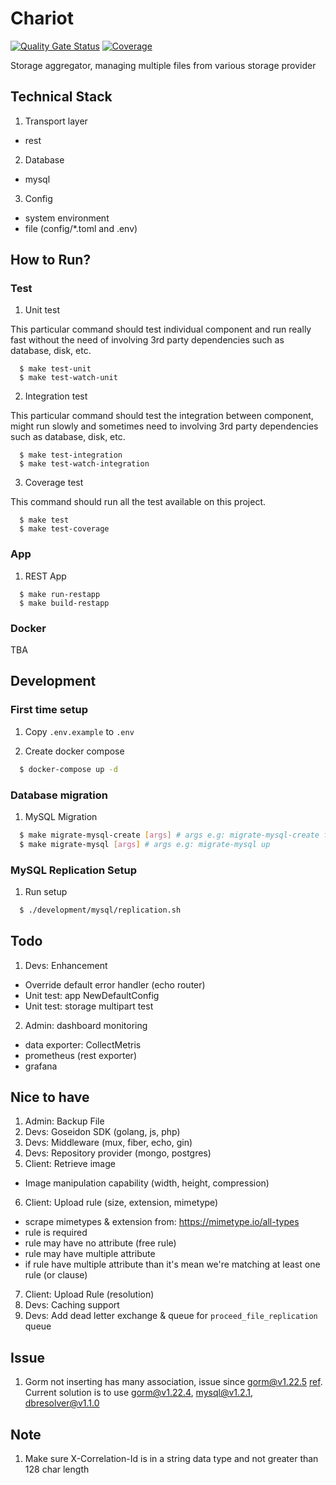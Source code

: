 # Chariot

[![Quality Gate Status](https://sonarcloud.io/api/project_badges/measure?project=go-seidon_chariot&metric=alert_status)](https://sonarcloud.io/summary/new_code?id=go-seidon_chariot)
[![Coverage](https://sonarcloud.io/api/project_badges/measure?project=go-seidon_chariot&metric=coverage)](https://sonarcloud.io/summary/new_code?id=go-seidon_chariot)

Storage aggregator, managing multiple files from various storage provider

## Technical Stack
1. Transport layer
- rest
2. Database
- mysql
3. Config
- system environment
- file (config/*.toml and .env)

## How to Run?
### Test
1. Unit test

This particular command should test individual component and run really fast without the need of involving 3rd party dependencies such as database, disk, etc.

```
  $ make test-unit
  $ make test-watch-unit
```

2. Integration test

This particular command should test the integration between component, might run slowly and sometimes need to involving 3rd party dependencies such as database, disk, etc.

```
  $ make test-integration
  $ make test-watch-integration
```

3. Coverage test

This command should run all the test available on this project.

```
  $ make test
  $ make test-coverage
```

### App
1. REST App

```
  $ make run-restapp
  $ make build-restapp
```

### Docker
TBA

## Development
### First time setup
1. Copy `.env.example` to `.env`

2. Create docker compose
```bash
  $ docker-compose up -d
```

### Database migration
1. MySQL Migration
```bash
  $ make migrate-mysql-create [args] # args e.g: migrate-mysql-create file-table
  $ make migrate-mysql [args] # args e.g: migrate-mysql up
```

### MySQL Replication Setup
1. Run setup
```bash
  $ ./development/mysql/replication.sh
```

## Todo
1. Devs: Enhancement
- Override default error handler (echo router)
- Unit test: app NewDefaultConfig
- Unit test: storage multipart test
2. Admin: dashboard monitoring
- data exporter: CollectMetris
- prometheus (rest exporter)
- grafana

## Nice to have
1. Admin: Backup File
2. Devs: Goseidon SDK (golang, js, php)
3. Devs: Middleware (mux, fiber, echo, gin)
4. Devs: Repository provider (mongo, postgres)
5. Client: Retrieve image
- Image manipulation capability (width, height, compression)
6. Client: Upload rule (size, extension, mimetype)
- scrape mimetypes & extension from: https://mimetype.io/all-types
- rule is required
- rule may have no attribute (free rule)
- rule may have multiple attribute
- if rule have multiple attribute than it's mean we're matching at least one rule (or clause)
7. Client: Upload Rule (resolution)
8. Devs: Caching support
9. Devs: Add dead letter exchange & queue for `proceed_file_replication` queue

## Issue
1. Gorm not inserting has many association, issue since gorm@v1.22.5 [ref](https://github.com/go-gorm/gorm/issues/5754). Current solution is to use gorm@v1.22.4, mysql@v1.2.1, dbresolver@v1.1.0

## Note
1. Make sure X-Correlation-Id is in a string data type and not greater than 128 char length
